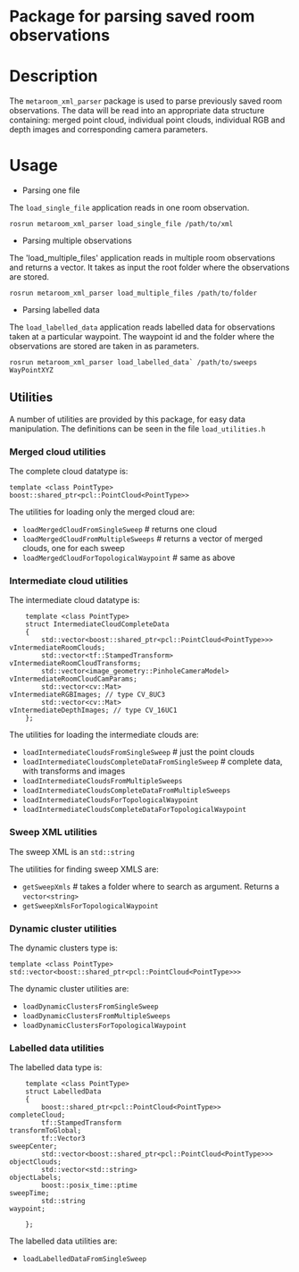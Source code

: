 Package for parsing saved room observations
==========================

# Description	

The `metaroom_xml_parser` package is used to parse previously saved room observations. The data will be read into an appropriate data structure containing: merged point cloud, individual point clouds, individual RGB and depth images and corresponding camera parameters. 

# Usage

* Parsing one file

The `load_single_file` application reads in one room observation.

```
rosrun metaroom_xml_parser load_single_file /path/to/xml
```

* Parsing multiple observations

The 'load_multiple_files' application reads in multiple room observations and returns a vector. It takes as input the root folder where the observations are stored. 

```
rosrun metaroom_xml_parser load_multiple_files /path/to/folder
```

* Parsing labelled data

The `load_labelled_data` application reads labelled data for observations taken at a particular waypoint. The waypoint id and the folder where the observations are stored are taken in as parameters.

```
rosrun metaroom_xml_parser load_labelled_data` /path/to/sweeps WayPointXYZ
```


## Utilities

A number of utilities are provided by this package, for easy data manipulation. The definitions can be seen in the file `load_utilities.h`

### Merged cloud utilities

The complete cloud datatype is:

```template <class PointType> boost::shared_ptr<pcl::PointCloud<PointType>>```

The utilities for loading only the merged cloud are:
* `loadMergedCloudFromSingleSweep` # returns one cloud
* `loadMergedCloudFromMultipleSweeps` # returns a vector of merged clouds, one for each sweep
* `loadMergedCloudForTopologicalWaypoint` # same as above
 
### Intermediate cloud utilities

The intermediate cloud datatype is:
```
    template <class PointType>
    struct IntermediateCloudCompleteData
    {
        std::vector<boost::shared_ptr<pcl::PointCloud<PointType>>>  vIntermediateRoomClouds;
        std::vector<tf::StampedTransform>                           vIntermediateRoomCloudTransforms;
        std::vector<image_geometry::PinholeCameraModel>             vIntermediateRoomCloudCamParams;
        std::vector<cv::Mat>                                        vIntermediateRGBImages; // type CV_8UC3
        std::vector<cv::Mat>                                        vIntermediateDepthImages; // type CV_16UC1
    };
```

The utilities for loading the intermediate clouds are:
* `loadIntermediateCloudsFromSingleSweep`                  # just the point clouds
* `loadIntermediateCloudsCompleteDataFromSingleSweep`      # complete data, with transforms and images
* `loadIntermediateCloudsFromMultipleSweeps`
* `loadIntermediateCloudsCompleteDataFromMultipleSweeps`
* `loadIntermediateCloudsForTopologicalWaypoint`
* `loadIntermediateCloudsCompleteDataForTopologicalWaypoint`
 

### Sweep XML utilities

The sweep XML is an `std::string`

The utilities for finding sweep XMLS are:
* `getSweepXmls` # takes a folder where to search as argument. Returns a `vector<string>`
* `getSweepXmlsForTopologicalWaypoint`

### Dynamic cluster utilities

The dynamic clusters type is:

```template <class PointType> std::vector<boost::shared_ptr<pcl::PointCloud<PointType>>>```

The dynamic cluster  utilities are:
* `loadDynamicClustersFromSingleSweep`
* `loadDynamicClustersFromMultipleSweeps`
* `loadDynamicClustersForTopologicalWaypoint`
 

### Labelled data utilities

The labelled data type is:

```
    template <class PointType>
    struct LabelledData
    {
        boost::shared_ptr<pcl::PointCloud<PointType>>               completeCloud;
        tf::StampedTransform                                        transformToGlobal;
        tf::Vector3                                                 sweepCenter;
        std::vector<boost::shared_ptr<pcl::PointCloud<PointType>>>  objectClouds;
        std::vector<std::string>                                    objectLabels;
        boost::posix_time::ptime                                    sweepTime;
        std::string                                                 waypoint;

    };
```

The labelled data utilities are:
* `loadLabelledDataFromSingleSweep`





